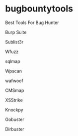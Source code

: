 # bugbountytools
Best Tools For Bug Hunter

Burp Suite

Sublist3r

Wfuzz

sqlmap

Wpscan

wafwoof

CMSmap

XSStrike

Knockpy

Gobuster

Dirbuster
